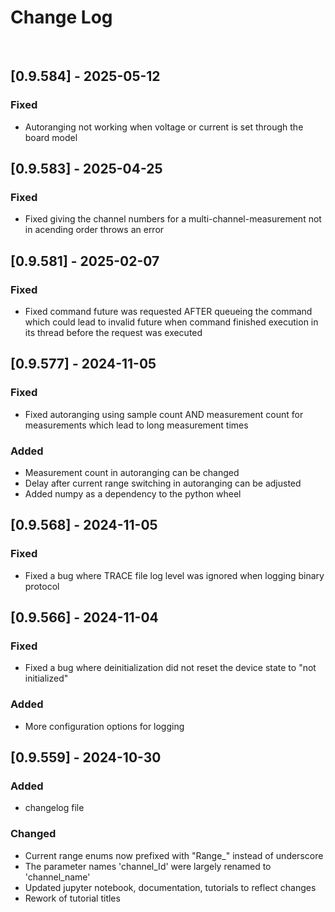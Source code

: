 # Change Log
<br/>

## [0.9.584] - 2025-05-12

### Fixed
- Autoranging not working when voltage or current is set through the board model

## [0.9.583] - 2025-04-25

### Fixed
- Fixed giving the channel numbers for a multi-channel-measurement not in acending order throws an error

## [0.9.581] - 2025-02-07

### Fixed
- Fixed command future was requested AFTER queueing the command which could lead to invalid future when command finished execution in its thread before the request was executed

## [0.9.577] - 2024-11-05

### Fixed
- Fixed autoranging using sample count AND measurement count for measurements which lead to long measurement times

### Added
- Measurement count in autoranging can be changed
- Delay after current range switching in autoranging can be adjusted
- Added numpy as a dependency to the python wheel

## [0.9.568] - 2024-11-05

### Fixed
- Fixed a bug where TRACE file log level was ignored when logging binary protocol


## [0.9.566] - 2024-11-04

### Fixed
- Fixed a bug where deinitialization did not reset the device state to "not initialized"

### Added
- More configuration options for logging


## [0.9.559] - 2024-10-30

### Added
- changelog file

### Changed
- Current range enums now prefixed with "Range_" instead of underscore
- The parameter names 'channel_Id' were largely renamed to 'channel_name'
- Updated jupyter notebook, documentation, tutorials to reflect changes
- Rework of tutorial titles
